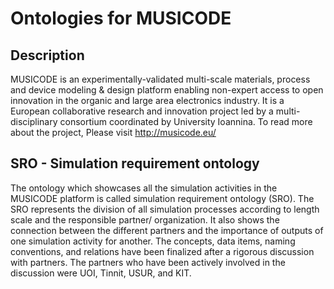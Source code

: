 # Ontologies for MUSICODE

## Description
MUSICODE is an experimentally-validated multi-scale materials, process and device modeling & design platform enabling non-expert access to open innovation in the organic and large area electronics industry. It is a European collaborative research and innovation project led by a multi-disciplinary consortium coordinated by University Ioannina.
To read more about the project, Please visit http://musicode.eu/

## SRO - Simulation requirement ontology
The ontology which showcases all the simulation activities in the MUSICODE platform is called simulation requirement ontology (SRO). 
The SRO represents the division of all simulation processes according to length scale and the responsible partner/ organization. It also shows the connection between the different partners and the importance of outputs of one simulation activity for another. The concepts, data items, naming conventions, and relations have been finalized after a rigorous discussion with partners. The partners who have been actively involved in the discussion were UOI, Tinnit, USUR, and KIT.
